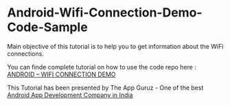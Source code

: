 Android-Wifi-Connection-Demo-Code-Sample
======================================================

Main objective of this tutorial is to help you to get information about the WiFi connections.



You can finde complete tutorial on how to use the code repo here : <a href="http://www.theappguruz.com/blog/android-wifi-connection-demo/">ANDROID – WIFI CONNECTION DEMO</a>

This Tutorial has been presented by The App Guruz - One of the best <a href="http://www.theappguruz.com/android-app-development/">Android App Development Company in India</a>
